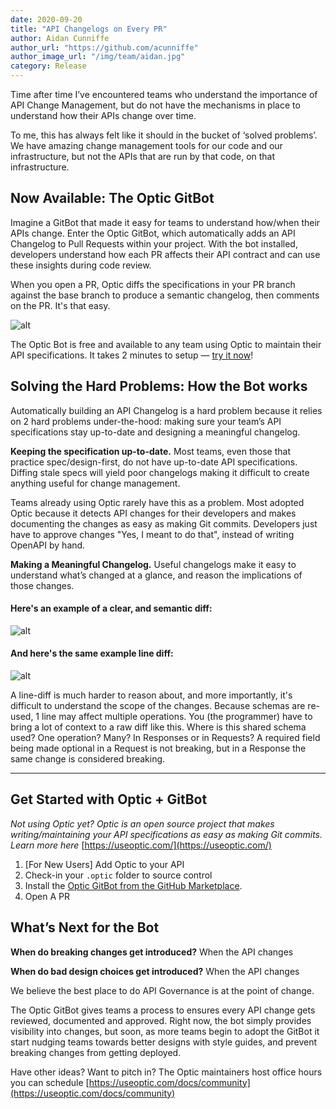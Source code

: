 ```yaml
---
date: 2020-09-20
title: "API Changelogs on Every PR"
author: Aidan Cunniffe
author_url: "https://github.com/acunniffe"
author_image_url: "/img/team/aidan.jpg"
category: Release
---
```


Time after time I’ve encountered teams who understand the importance of API Change Management, but do not have the mechanisms in place to understand how their APIs change over time.

To me, this has always felt like it should in the bucket of ‘solved problems’. We have amazing change management tools for our code and our infrastructure, but not the APIs that are run by that code, on that infrastructure.

## Now Available: The Optic GitBot

Imagine a GitBot that made it easy for teams to understand how/when their APIs change. Enter the Optic GitBot, which automatically adds an API Changelog to Pull Requests within your project. With the bot installed, developers understand how each PR affects their API contract and can use these insights during code review.

When you open a PR, Optic diffs the specifications in your PR branch against the base branch to produce a semantic changelog, then comments on the PR. It's that easy.

<!--truncate-->

![alt](/img/blog-content/gitbot-large.png)

The Optic Bot is free and available to any team using Optic to maintain their API specifications. It takes 2 minutes to setup — [try it now](https://github.com/apps/optic-gitbot)!

## Solving the Hard Problems: How the Bot works

Automatically building an API Changelog is a hard problem because it relies on 2 hard problems under-the-hood: making sure your team’s API specifications stay up-to-date and designing a meaningful changelog.

**Keeping the specification up-to-date.** Most teams, even those that practice spec/design-first, do not have up-to-date API specifications. Diffing stale specs will yield poor changelogs making it difficult to create anything useful for change management.

Teams already using Optic rarely have this as a problem. Most adopted Optic because it detects API changes for their developers and makes documenting the changes as easy as making Git commits. Developers just have to approve changes "Yes, I meant to do that", instead of writing OpenAPI by hand.

**Making a Meaningful Changelog.** Useful changelogs make it easy to understand what’s changed at a glance, and reason the implications of those changes.

#### Here's an example of a clear, and semantic diff:

![alt](/img/blog-content/specific-changes.png)

#### And here's the same example line diff:

![alt](/img/blog-content/openapi-git-diff.png)


A line-diff is much harder to reason about, and more importantly, it's difficult to understand the scope of the changes. Because schemas are re-used, 1 line may affect multiple operations. You (the programmer) have to bring a lot of context to a raw diff like this. Where is this shared schema used? One operation? Many? In Responses or in Requests? A required field being made optional in a Request is not breaking, but in a Response the same change is considered breaking.

---

## Get Started with Optic + GitBot

*Not using Optic yet? Optic is an open source project that makes writing/maintaining your API specifications as easy as making Git commits. Learn more here* [https://useoptic.com/](https://useoptic.com/)

1. [For New Users] Add Optic to your API
2. Check-in your `.optic` folder to source control
3. Install the [Optic GitBot from the GitHub Marketplace](https://github.com/apps/optic-gitbot).
4. Open A PR

## What’s Next for the Bot

**When do breaking changes get introduced?** When the API changes

**When do bad design choices get introduced?** When the API changes

We believe the best place to do API Governance is at the point of change.

The Optic GitBot gives teams a process to ensures every API change gets reviewed, documented and approved. Right now, the bot simply provides visibility into changes, but soon, as more teams begin to adopt the GitBot it start nudging teams towards better designs with style guides, and prevent breaking changes from getting deployed.

Have other ideas? Want to pitch in? The Optic maintainers host office hours you can schedule [https://useoptic.com/docs/community](https://useoptic.com/docs/community)
